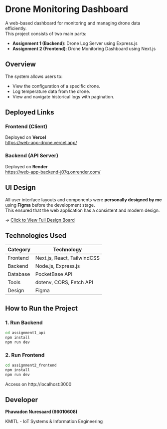 # Drone Monitoring Dashboard

A web-based dashboard for monitoring and managing drone data efficiently.  
This project consists of two main parts:

- **Assignment 1 (Backend)**: Drone Log Server using Express.js
- **Assignment 2 (Frontend)**: Drone Monitoring Dashboard using Next.js

## Overview

The system allows users to:

- View the configuration of a specific drone.
- Log temperature data from the drone.
- View and navigate historical logs with pagination.

## Deployed Links

### Frontend (Client)

Deployed on **Vercel**  
https://web-app-drone.vercel.app/

### Backend (API Server)

Deployed on **Render**  
https://web-app-backend-j07q.onrender.com/

## UI Design

All user interface layouts and components were **personally designed by me** using **Figma** before the development stage.  
This ensured that the web application has a consistent and modern design.

-> [Click to View Full Design Board](https://www.figma.com/design/twvPiRn7snu7DkJ22OgeId/Drone-Monitoring-Dashboard?node-id=31-96&t=I9n3Vya0UZMZ3J4S-1)

## Technologies Used

| Category | Technology                  |
| -------- | --------------------------- |
| Frontend | Next.js, React, TailwindCSS |
| Backend  | Node.js, Express.js         |
| Database | PocketBase API              |
| Tools    | dotenv, CORS, Fetch API     |
| Design   | Figma                       |

## How to Run the Project

### 1. Run Backend

```bash
cd assignment1_api
npm install
npm run dev
```

### 2. Run Frontend

```bash
cd assignment2_frontend
npm install
npm run dev
```

Access on http://localhost:3000

## Developer

**Phawadon Nuresaard (66010608)**

KMITL - IoT Systems & Information Engineering
